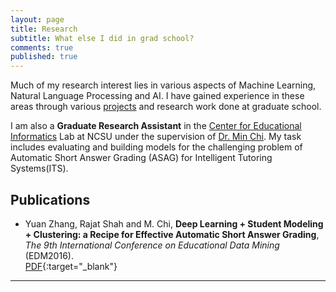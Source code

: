 ```yaml
---
layout: page
title: Research
subtitle: What else I did in grad school?
comments: true
published: true
---
```

Much of my research interest lies in various aspects of Machine Learning, Natural Language Processing and AI. I have gained experience in these areas through various [projects](http://shahrajat.com/projects/) and research work done at graduate school.

I am also a __Graduate Research Assistant__ in the [Center for Educational Informatics](https://www.cei.ncsu.edu/) Lab at NCSU under the supervision of [Dr. Min Chi](https://www.csc.ncsu.edu/people/mchi). My task includes evaluating and building models for the challenging problem of Automatic Short Answer Grading (ASAG) for Intelligent Tutoring Systems(ITS). 

## Publications

- Yuan Zhang, Rajat Shah and M. Chi, **Deep Learning + Student Modeling + Clustering: a Recipe for Effective Automatic Short Answer Grading**, _The 9th International Conference on Educational Data Mining_ (EDM2016). <br/>
[PDF](http://www.educationaldatamining.org/EDM2016/proceedings/paper_61.pdf){:target="_blank"}

---
